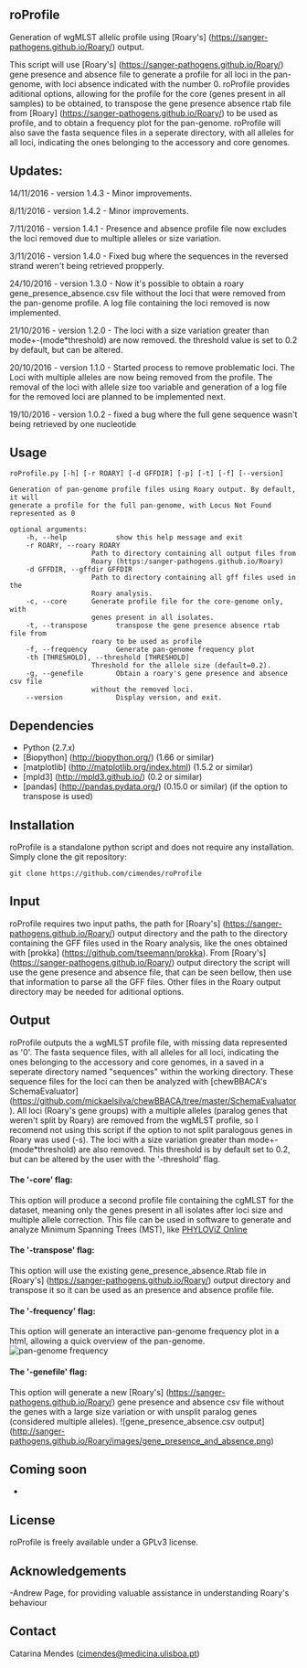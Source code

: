 ## roProfile ##

Generation of wgMLST allelic profile using [Roary's] (https://sanger-pathogens.github.io/Roary/) output.

This script will use [Roary's] (https://sanger-pathogens.github.io/Roary/) gene presence and absence file to generate a profile for all loci in the pan-genome, with loci absence indicated with the number 0. 
roProfile provides aditional options, allowing for the profile for the core (genes present in all samples) to be obtained, to transpose the gene presence absence rtab file from [Roary] (https://sanger-pathogens.github.io/Roary/) to be used as profile, and to obtain a frequency plot for the pan-genome.
roProfile will also save the fasta sequence files in a seperate directory, with all alleles for all loci, indicating the ones belonging to the accessory and core genomes.

## Updates:

14/11/2016 - version 1.4.3 - Minor improvements.

8/11/2016 - version 1.4.2 - Minor improvements.

7/11/2016 - version 1.4.1 - Presence and absence profile file now excludes the loci removed due to multiple alleles or size variation. 

3/11/2016 - version 1.4.0 - Fixed bug where the sequences in the reversed strand weren't being retrieved propperly. 

24/10/2016 - version 1.3.0 - Now it's possible to obtain a roary gene_presence_absence.csv file without the loci that were removed from the pan-genome profile. A log file containing the loci removed is now implemented.

21/10/2016 - version 1.2.0 - The loci with a size variation greater than mode+-(mode*threshold) are now removed. the threshold value is set to 0.2 by default, but can be altered. 

20/10/2016 - version 1.1.0 - Started process to remove problematic loci. The Loci with multiple alleles are now being removed from the profile. The removal of the loci with allele size too variable and generation of a log file for the removed loci are planned to be implemented next.

19/10/2016 - version 1.0.2 - fixed a bug where the full gene sequence wasn't being retrieved by one nucleotide

## Usage
    roProfile.py [-h] [-r ROARY] [-d GFFDIR] [-p] [-t] [-f] [--version]

    Generation of pan-genome profile files using Roary output. By default, it will
    generate a profile for the full pan-genome, with Locus Not Found represented as 0

    optional arguments:
        -h, --help            show this help message and exit
        -r ROARY, --roary ROARY
                        Path to directory containing all output files from
                        Roary (https:/sanger-pathogens.github.io/Roary)
        -d GFFDIR, --gffdir GFFDIR
                        Path to directory containing all gff files used in the
                        Roary analysis.
        -c, --core      Generate profile file for the core-genome only, with
                        genes present in all isolates.
        -t, --transpose       transpose the gene presence absence rtab file from
                        roary to be used as profile
        -f, --frequency       Generate pan-genome frequency plot
        -th [THRESHOLD], --threshold [THRESHOLD]
                        Threshold for the allele size (default=0.2).
        -g, --genefile        Obtain a roary's gene presence and absence csv file
                        without the removed loci.
        --version             Display version, and exit.

## Dependencies

- Python (2.7.x)
- [Biopython] (http://biopython.org/) (1.66 or similar)
- [matplotlib] (http://matplotlib.org/index.html) (1.5.2 or similar)
- [mpld3] (http://mpld3.github.io/) (0.2 or similar)
- [pandas] (http://pandas.pydata.org/) (0.15.0 or similar) (if the option to transpose is used)

## Installation

roProfile is a standalone python script and does not require any installation. Simply clone the git repository:

    git clone https://github.com/cimendes/roProfile

## Input
roProfile  requires two input paths, the path for [Roary's] (https://sanger-pathogens.github.io/Roary/) output directory and the path to the directory containing the GFF files used in the Roary analysis, like the ones obtained with [prokka] (https://github.com/tseemann/prokka). 
From [Roary's] (https://sanger-pathogens.github.io/Roary/) output directory the script will use the gene presence and absence file, that can be seen bellow, then use that information to parse all the GFF files. Other files in the Roary output directory may be needed for aditional options. 

## Output
roProfile outputs the a wgMLST profile file, with missing data represented as '0'. The fasta sequence files, with all alleles for all loci, indicating the ones belonging to the accessory and core genomes, in a saved in a seperate directory named "sequences" within the working directory. These sequence files for the loci can then be analyzed with [chewBBACA's SchemaEvaluator] (https://github.com/mickaelsilva/chewBBACA/tree/master/SchemaEvaluator).
All loci (Roary's gene groups) with a multiple alleles (paralog genes that weren't split by Roary) are removed from the wgMLST profile, so I recomend not using this script if the option to not split paralogous genes in Roary was used (-s). The loci with a size variation greater than mode+-(mode*threshold) are also removed. This threshold is by default set to 0.2, but can be altered by the user with the '-threshold' flag.

#### The '-core' flag:
This option will produce a second profile file containing the cgMLST for the dataset, meaning only the genes present in all isolates after loci size and multiple allele correction. This file can be used in software to generate and analyze Minimum Spanning Trees (MST), like [PHYLOViZ Online](https://online.phyloviz.net/index)

#### The '-transpose' flag:
This option will use the existing gene_presence_absence.Rtab file in [Roary's] (https://sanger-pathogens.github.io/Roary/) output directory and transpose it so it can be used as an presence and absence profile file. 

#### The '-frequency' flag:
This option will generate an interactive pan-genome frequency plot in a html, allowing a quick overview of the pan-genome.
![pan-genome frequency](https://cloud.githubusercontent.com/assets/15690332/19932061/97ed2354-a106-11e6-8ddd-1f693d31e6b4.png)

#### The '-genefile' flag:
This option will generate a new [Roary's] (https://sanger-pathogens.github.io/Roary/) gene presence and absence csv file without the genes with a large size variation or with unsplit paralog genes (considered multiple alleles). 
![gene_presence_absence.csv output] (http://sanger-pathogens.github.io/Roary/images/gene_presence_and_absence.png)

## Coming soon
-

## License
roProfile is freely available under a GPLv3 license.

## Acknowledgements
-Andrew Page, for providing valuable assistance in understanding Roary's behaviour

## Contact
Catarina Mendes (cimendes@medicina.ulisboa.pt)

